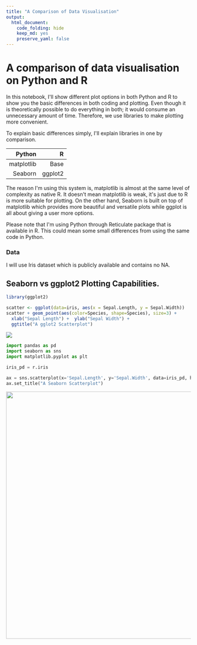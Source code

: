 ```yaml
---
title: "A Comparison of Data Visualisation"
output: 
  html_document: 
    code_folding: hide
    keep_md: yes
    preserve_yaml: false
---
```


# A comparison of data visualisation on Python and R

In this notebook, I'll show different plot options in both Python and R to show you the basic differences in both coding and plotting. Even though it is theoretically possible to do everything in both; it would consume an unnecessary amount of time. Therefore, we use libraries to make plotting more convenient. 

To explain basic differences simply, I'll explain libraries in one by comparison.

|  Python|  R|
|--:|--:|
|  matplotlib|  Base|
|  Seaborn|  ggplot2|

The reason I'm using this system is, matplotlib is almost at the same level of complexity as native R. It doesn't mean matplotlib is weak, it's just due to R is more suitable for plotting. On the other hand, Seaborn is built on top of matplotlib which provides more beautiful and versatile plots while ggplot is all about giving a user more options. 

Please note that I'm using Python through Reticulate package that is available in R. This could mean some small differences from using the same code in Python. 

### Data

I will use Iris dataset which is publicly available and contains no NA. 

## Seaborn vs ggplot2 Plotting Capabilities.












```r
library(ggplot2)

scatter <- ggplot(data=iris, aes(x = Sepal.Length, y = Sepal.Width)) 
scatter + geom_point(aes(color=Species, shape=Species), size=3) +
  xlab("Sepal Length") +  ylab("Sepal Width") +
  ggtitle("A gglot2 Scatterplot")
```

![](visualisation_comparison_files/figure-html/unnamed-chunk-3-1.png)<!-- -->



```python
import pandas as pd
import seaborn as sns
import matplotlib.pyplot as plt

iris_pd = r.iris

ax = sns.scatterplot(x='Sepal.Length', y='Sepal.Width', data=iris_pd, hue="Species", style="Species")
ax.set_title("A Seaborn Scatterplot")
```

<img src="visualisation_comparison_files/figure-html/unnamed-chunk-4-1.png" width="672" />


